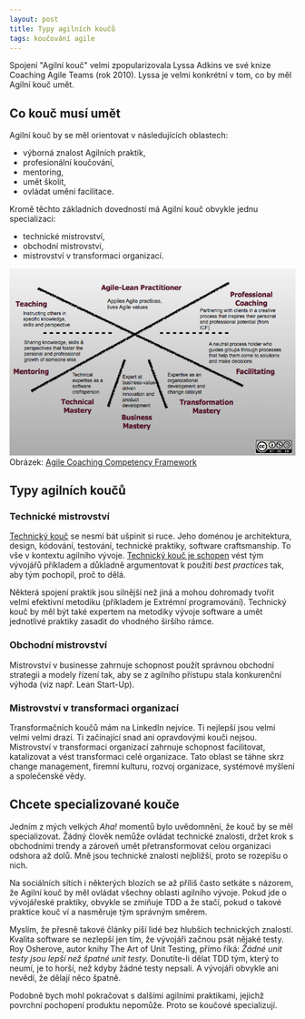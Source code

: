```yaml
---
layout: post
title: Typy agilních koučů
tags: koučování agile
---
```


Spojení "Agilní kouč" velmi zpopularizovala Lyssa Adkins ve své knize Coaching Agile Teams (rok 2010).
Lyssa je velmi konkrétní v tom, co by měl Agilní kouč umět.

## Co kouč musí umět

Agilní kouč by se měl orientovat v následujících oblastech:

- výborná znalost Agilních praktik,
- profesionální koučování,
- mentoring,
- umět školit,
- ovládat umění facilitace.

Kromě těchto základních dovedností má Agilní kouč obvykle jednu specializaci:

- technické mistrovství,
- obchodní mistrovství,
- mistrovství v transformaci organizací.

![PCA výcvik](/assets/lyssa-adkins-framework.jpg)
Obrázek: [Agile Coaching Competency Framework](http://www.agilecoachinginstitute.com/agile-coaching-resources/)

## Typy agilních koučů

### Technické mistrovství

[Technický kouč](/co-umi-technicky-kouc) se nesmí bát ušpinit si ruce. Jeho doménou je architektura, design,
kódování, testování, technické praktiky, software craftsmanship. To vše v kontextu
agilního vývoje. [Technický kouč je schopen](/co-dela-technicky-kouc) vést tým vývojářů příkladem
a důkladně argumentovat k použití *best practices* tak, aby tým pochopil,
proč to dělá.

Některá spojení praktik jsou silnější než jiná a mohou dohromady tvořit velmi efektivní metodiku
(příkladem je Extrémní programování).
Technický kouč by měl být také expertem na metodiky vývoje software a umět jednotlivé praktiky
zasadit do vhodného širšího rámce.

### Obchodní mistrovství

Mistrovství v businesse zahrnuje schopnost použít správnou obchodní strategii a modely řízení
tak, aby se z agilního přístupu stala konkurenční výhoda (viz např. Lean Start-Up).

### Mistrovství v transformaci organizací

Transformačních koučů mám na LinkedIn nejvíce. Ti nejlepší jsou velmi velmi velmi drazí.
Ti začínající snad ani opravdovými kouči nejsou.
Mistrovství v transformaci organizací zahrnuje schopnost facilitovat, katalizovat a vést
transformaci celé organizace. Tato oblast se táhne skrz change management, firemní kulturu,
rozvoj organizace, systémové myšlení a společenské vědy.

## Chcete specializované kouče

Jedním z mých velkých *Aha!* momentů bylo uvědomnění,
že kouč by se měl specializovat. Žádný člověk nemůže ovládat technické znalosti,
držet krok s obchodními trendy a zároveň umět přetransformovat celou organizaci odshora až dolů.
Mně jsou technické znalosti nejbližší, proto se rozepíšu o nich.

Na sociálních sítích i některých blozích se až příliš často setkáte s názorem, že Agilní kouč
by měl ovládat všechny oblasti agilního vývoje. Pokud jde o vývojářeské praktiky,
obvykle se zmiňuje TDD a že stačí, pokud o takové praktice kouč ví a nasměruje tým
správným směrem.

Myslím, že přesně takové články píší lidé bez hlubších technických znalostí. Kvalita software se nezlepší
jen tím, že vývojáři začnou psát nějaké testy. Roy Osherove, autor knihy The Art of Unit Testing,
přímo říká: *Žádné unit testy jsou lepší než špatné unit testy.*
Donutíte-li dělat TDD tým, který to neumí, je to horší, než kdyby žádné testy nepsali.
A vývojáři obvykle ani nevědí, že dělají něco špatně.

Podobně bych mohl pokračovat s dalšími agilními praktikami, jejichž povrchní pochopení
produktu nepomůže. Proto se koučové specializují.
